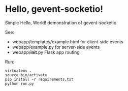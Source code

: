 Hello, gevent-socketio!
======================

Simple Hello, World! demonstration of gevent-socketio.

See:
 
- webapp/templates/example.html for client-side events
- webapp/example.py for server-side events
- webapp/__init__.py Flask app routing

Run:

    virtualenv .
    source bin/activate
    pip install -r requirements.txt
    python run.py